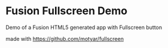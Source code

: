 # Fusion Fullscreen Demo

Demo of a Fusion HTML5 generated app with Fullscreen button

made with https://github.com/motyar/fullscreen
